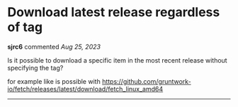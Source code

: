 # Download latest release regardless of tag

**sjrc6** commented *Aug 25, 2023*

Is it possible to download a specific item in the most recent release without specifying the tag?

for example like is possible with https://github.com/gruntwork-io/fetch/releases/latest/download/fetch_linux_amd64
<br />
***


